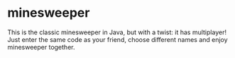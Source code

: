 # minesweeper

This is the classic minesweeper in Java, but with a twist: it has multiplayer! Just enter the same code as your friend, choose different names and enjoy minesweeper together.
